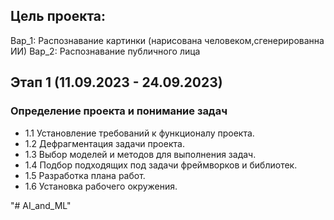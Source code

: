 ## Цель проекта:  
Вар_1: Распознавание картинки (нарисована человеком,сгенерированна ИИ)
Вар_2: Распознавание публичного лица
  
## Этап 1 (11.09.2023 - 24.09.2023)  
### **Определение проекта и понимание задач**  
- 1.1 Установление требований к функционалу проекта.
- 1.2 Дефрагментация задачи проекта.
- 1.3 Выбор моделей и методов для выполнения задач.
- 1.4 Подбор подходящих под задачи фреймворков и библиотек.
- 1.5 Разработка плана работ.
- 1.6 Установка рабочего окружения.

"# AI_and_ML" 
